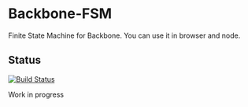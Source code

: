 # Backbone-FSM

Finite State Machine for Backbone.
You can use it in browser and node.

## Status 

[![Build Status](https://secure.travis-ci.org/fragphace/backbone-fsm.png?branch=master)](http://travis-ci.org/fragphace/backbone-fsm)

Work in progress